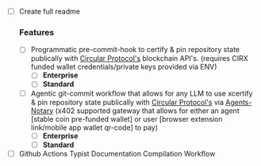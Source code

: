 - [ ] Create full readme 
   ### Features   
    - [ ] Programmatic pre-commit-hook to certify & pin repository state publically with [Circular Protocol's](https://github.com/circular-protocol) blockchain API's. (requires CIRX funded wallet credentials/private keys provided via ENV)  
        - [ ] **Enterprise**  
        - [ ] **Standard**  
    - [ ] Agentic git-commit workflow that allows for any LLM to use xcertify & pin repository state publically with [Circular Protocol's](https://github.com/circular-protocol) via [Agents-Notary](https://github.com/DAOgora-xyz/Agents-Notary) (x402 supported gateway that allows for either an agent [stable coin pre-funded wallet] or user [browser extension link/mobile app wallet qr-code] to pay)  
        - [ ] **Enterprise**  
        - [ ] **Standard**  
- [ ] Github Actions Typist Documentation Compilation Workflow
